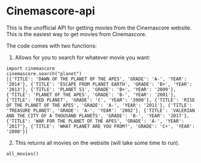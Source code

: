 # Cinemascore-api
This is the unofficial API for getting movies from the Cinemascore website. This is the easiest way to get movies from Cinemascore. 

The code comes with two functions:
1. Allows for you to search for whatever movie you want:
```
import cinemascore
cinemascore.search("planet")
[{'TITLE': 'DAWN OF THE PLANET OF THE APES', 'GRADE': 'A-', 'YEAR': '2014'}, {'TITLE': 'ESCAPE FROM PLANET EARTH', 'GRADE': 'B+', 'YEAR': '2013'}, {'TITLE': 'PLANET 51', 'GRADE': 'B+', 'YEAR': '2009'}, {'TITLE': 'PLANET OF THE APES', 'GRADE': 'B-', 'YEAR': '2001'}, {'TITLE': 'RED PLANET', 'GRADE': 'C', 'YEAR': '2000'}, {'TITLE': 'RISE OF THE PLANET OF THE APES', 'GRADE': 'A-', 'YEAR': '2011'}, {'TITLE': 'TREASURE PLANET', 'GRADE': 'A-', 'YEAR': '2002'}, {'TITLE': 'VALERIAN AND THE CITY OF A THOUSAND PLANETS', 'GRADE': 'B-', 'YEAR': '2017'}, {'TITLE': 'WAR FOR THE PLANET OF THE APES', 'GRADE': 'A-', 'YEAR': '2017'}, {'TITLE': 'WHAT PLANET ARE YOU FROM?', 'GRADE': 'C+', 'YEAR': '2000'}]
```

2. This returns all movies on the website (will take some time to run). 

```
all_movies()
```





